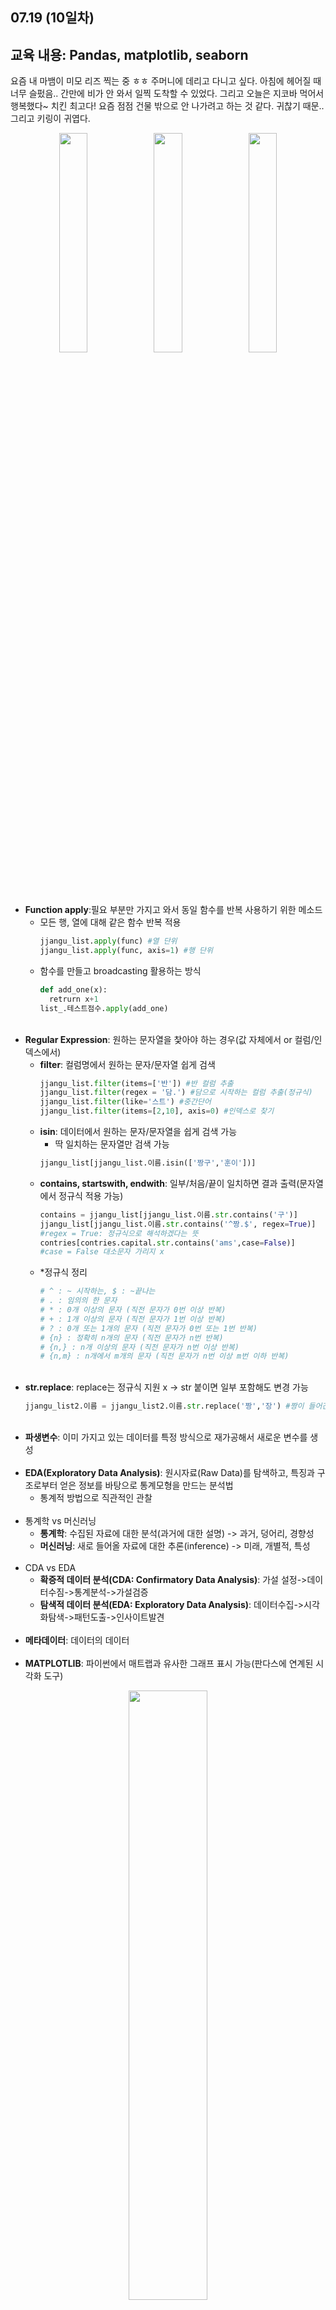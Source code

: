07.19 (10일차)
---
교육 내용: Pandas, matplotlib, seaborn
---
요즘 내 마뱀이 미모 리즈 찍는 중 ㅎㅎ 주머니에 데리고 다니고 싶다. 아침에 헤어질 때 너무 슬펐음.. 간만에 비가 안 와서 일찍 도착할 수 있었다. 그리고 오늘은 지코바 먹어서 행복했다~ 치킨 최고다! 요즘 점점 건물 밖으로 안 나가려고 하는 것 같다. 귀찮기 때문.. 그리고 키링이 귀엽다. 
<p align="center">
<img src="https://github.com/user-attachments/assets/8a337efd-c3d6-434a-95cc-58111092f681" width="30%" /><img src="https://github.com/user-attachments/assets/877b4f2b-4617-4c20-844a-c9d49bc56117" width="30%" /><img src="https://github.com/user-attachments/assets/5e028bc9-9002-4761-bccc-cb3e01706d5b" width="30%" /></p>

 </p>

<br><br>
- **Function apply**:필요 부분만 가지고 와서 동일 함수를 반복 사용하기 위한 메소드
  - 모든 행, 열에 대해 같은 함수 반복 적용
    ```python
    jjangu_list.apply(func) #열 단위
    jjangu_list.apply(func, axis=1) #행 단위
    ```
  - 함수를 만들고 broadcasting 활용하는 방식
    ```python
    def add_one(x):
      retrurn x+1
    list_.테스트점수.apply(add_one)
    ```
    <br>
- **Regular Expression**: 원하는 문자열을 찿아야 하는 경우(값 자체에서 or 컬럼/인덱스에서)
  - **filter**: 컬럼명에서 원하는 문자/문자열 쉽게 검색
    ```python
    jjangu_list.filter(items=['반']) #반 컬럼 추출
    jjangu_list.filter(regex = '담.') #담으로 시작하는 컬럼 추출(정규식)
    jjangu_list.filter(like='스트') #중간단어
    jjangu_list.filter(items=[2,10], axis=0) #인덱스로 찾기
    ```
  - **isin**: 데이터에서 원하는 문자/문자열을 쉽게 검색 가능
    - 딱 일치하는 문자열만 검색 가능 
    ```python
    jjangu_list[jjangu_list.이름.isin(['짱구','훈이'])]
    ```
  - **contains, startswith, endwith**: 일부/처음/끝이 일치하면 결과 출력(문자열에서 정규식 적용 가능)
    ```python
    contains = jjangu_list[jjangu_list.이름.str.contains('구')]
    jjangu_list[jjangu_list.이름.str.contains('^짱.$', regex=True)]
    #regex = True: 정규식으로 해석하겠다는 뜻
    contries[contries.capital.str.contains('ams',case=False)]
    #case = False 대소문자 가리지 x
    ```
  - *정규식 정리
    ```python
    # ^ : ~ 시작하는, $ : ~끝나는
    # . : 임의의 한 문자
    # * : 0개 이상의 문자 (직전 문자가 0번 이상 반복)
    # + : 1개 이상의 문자 (직전 문자가 1번 이상 반복)
    # ? : 0개 또는 1개의 문자 (직전 문자가 0번 또는 1번 반복)
    # {n} : 정확히 n개의 문자 (직전 문자가 n번 반복)
    # {n,} : n개 이상의 문자 (직전 문자가 n번 이상 반복)
    # {n,m} : n개에서 m개의 문자 (직전 문자가 n번 이상 m번 이하 반복)
    ```
    <br>
- **str.replace**: replace는 정규식 지원 x -> str 붙이면 일부 포함해도 변경 가능
  ```python
  jjangu_list2.이름 = jjangu_list2.이름.str.replace('짱','장') #짱이 들어간 모든 글자 변경
  ```
  <br>
- **파생변수**: 이미 가지고 있는 데이터를 특정 방식으로 재가공해서 새로운 변수를 생성<br><br>
- **EDA(Exploratory Data Analysis)**: 원시자료(Raw Data)를 탐색하고, 특징과 구조로부터 얻은 정보를 바탕으로 통계모형을 만드는 분석법
  - 통계적 방법으로 직관적인 관찰<br><br>
- 통계학 vs 머신러닝
  - **통계학**: 수집된 자료에 대한 분석(과거에 대한 설명) -> 과거, 덩어리, 경향성
  - **머신러닝**: 새로 들어올 자료에 대한 추론(inference) -> 미래, 개별적, 특성<br><br>
- CDA vs EDA
  - **확증적 데이터 분석(CDA: Confirmatory Data Analysis)**: 가설 설정->데이터수짐->통계분석->가설검증
  - **탐색적 데이터 분석(EDA: Exploratory Data Analysis)**: 데이터수집->시각화탐색->패턴도출->인사이트발견<br><br>
- **메타데이터**: 데이터의 데이터<br><br>
- **MATPLOTLIB**: 파이썬에서 매트랩과 유사한 그래프 표시 가능(판다스에 연계된 시각화 도구)
<p align="center">
  <img src="https://github.com/user-attachments/assets/be024439-3562-4d9e-a985-5ee3318e3d9d" width="50%" /> </p><br>
  
- **데이터 시각화**: 자료로부터 정보를 습득하는 시간 절감
  - 변수의 개수, 종류에 따라 다양한 시각화 방법 활용
  - 질적 변수 vs 범주형 변수: 둘 다 비율적 의미
    - **질적변수**
      - 명목형 변수변수나 크기가 순서에 대한 의미를 부여할 수 없으면(평균 의미x)
      - 순서형 변수: 부여할 수 있으면(평균 의미 o)
      - 연산 불가 
    - **범주형 변수**: 조사 대상을 범주로 구분하여 측정된 변수 
   - **양적변수**
     - 이산형: 변수가 취할 수 있는 값을 하나하나 셀 수 o
     - 연속형: 변수가 구간 안의 모든 값을 가질 수 o<br><br>
- matplotlib 사용법
  1) 도화지 그리기
  2) 축 얹기
  3) x,y 출력
  ```python
  plt.figure() #도화지
  plt.axes() #축
  x = [0, 2, 4, 6, 8]
  y = [1, 2, 3, 4, 5] #값 설정
  plt.plot(x,y); # ; - 메모리 출력 제거
  plt.plot(x,y,marker='x',linestyle='--', color='red') #스타일 설정 가능
  plt.axis([-5,50,-5,5]) #좌, 우, 하, 상 - 축의 범위 고정할 때 
  plt.show() #그래프의 단위 설정(위 내용까지만 하나의 도화지를 공유)
  ```
<p align="center">
<img src="https://github.com/user-attachments/assets/1e1c0e0e-ed4b-4cb7-9de3-dd0681f282c4" width="50%" /> </p><br>

- **축(axis) & 레이블(label)**: 축의 범위 고정, 정렬 및 범위 설정 가능
  ```python
  plt.plot(np.random.randn(30).cumsum(), 'g-.x', label='2022년')
  plt.plot(np.random.randn(30).cumsum(), 'b--^', label='2023년')
  plt.plot(np.random.randn(30).cumsum(), 'b--^', label='2023년')
  plt.plot(np.random.randn(30).cumsum(), 'b--^', label='2023년')
  plt.plot(np.random.randn(30).cumsum(), 'b--^', label='2023년')
  plt.title('연도별 분기별 매출 차이') # 제목
  plt.xlabel('분기') # x축 제목
  plt.ylabel('매출(단위: 억원)') # y축 제목
  plt.axis('equal') # 시각화된 그래프를 중앙에 그릴 때
  plt.legend(loc='upper right', frameon=False) # 범례 loc=범례 위치 고정, frameon=False 범례 뒤 음영 제거
  ```
<p align="center">
<img src="https://github.com/user-attachments/assets/91ae2537-8e56-48e0-b3e6-b46e4af20787" width="50%" /> </p><br>

- **폰트**: 폰트관리자를 통해 외부에서 지정 후 사용 가능
  ```python
  font1 = {'family': 'NanumSquareRound', 'size':20, 'color':'red'} # 계속 쓰고 싶은 폰트 규격이 있을 때
  ```
  <br>
  
- **Bar Plots**: 범주형 데이터 - 개수(전체 중의 비율
  ```python
  plt.bar(x1, y1, label="Blue Bar", color='b')
  plt.bar(x2, y2, label="Green Bar", color='g')
  plt.plot()
  
  plt.xlabel("bar number")
  plt.ylabel("bar height")
  plt.title("Bar Chart Example")
  plt.legend()
  plt.show()
  ```
<p align="center">
<img src="https://github.com/user-attachments/assets/93ec4844-579e-428a-b370-6bfed0c31fbc" width="50%" /> </p><br>

- **히스토그램(Histograms)**: 연속형 데이터를 특정 구간으로 나눠서 그 범위에 해당하는 데이터 빈도수를 막대형태로 표시
  - bins: 구간의 개수 설정
  - 양적 변수 - 데이터의 중심 경향 / 변동성 / 이상치 등을 쉽게 시각적으로 판단할 수 o
  ```python
  plt.hist(n, bins=20) # bins 히스토그램의 구간
  plt.title("Histogram")
  plt.show()

  plt.hist(n, cumulative=True, bins=20) # cumulative - 누적그래프
  plt.title("Cumulative Histogram")
  plt.show()
  ```
<p align="center">
<img src="https://github.com/user-attachments/assets/792ec7d2-c7eb-4ee3-8811-ced292d6c2b1" width="39.7%" /><img src="https://github.com/user-attachments/assets/16b7840c-59c0-46ae-a08b-d60aeab28c12" width="40%" />
 </p><br>

- **Scatter Plots**: 연속형 변수와 연속형 변수의 관계성 파악하기 위해 사용
  ```python
  plt.scatter(x1, y1)
  plt.scatter(x2, y2, marker='v', color='r')
  plt.scatter(x2, y3, marker='^', color='m')
  plt.title('Scatter Plot Example')
  plt.show()
  ```
<p align="center">
<img src="https://github.com/user-attachments/assets/cc0a6cbb-1815-421f-8e8a-e639f06273dc" width="50%" /> </p><br>

- **Subplot**: 여러 개를 하나의 배경에 모두 나타낼 때 사용 -> subplot2grid 사용
  - 그리드: 웹 서비스에서 하나의 화면을 나누는 박스의 단위 <br><br>
- **Seaborn**: Matplotlib 기반으로 다양한 테마와 차트 기능을 추가한 시각화 패키지
  ```python
  import seaborn as sns

  sns.set_theme(style="ticks")
  plt.figure(figsize=(20, 20))   # 그래프 크기
  sns.lmplot(x="x", y="y", col="dataset", hue="dataset", data=df,  # hue : 컬럼명 기준으로 데이터 색깔 구분해줌
             col_wrap=2, ci=None, palette="muted", height=4, # col_wrap : 한 줄에 몇개의 그래프를 그릴지, palette: 색상 컨셉 지정
             scatter_kws={"s": 100, "alpha": 0.7}); # scatter_kws : 점의 색깔, 투명도 등 속성 지정
  
  plt.savefig('lm.png') # 파일로 저장
  plt.show() # close()
  ```
<p align="center">
<img src="https://github.com/user-attachments/assets/70b50a13-881f-4d5e-b9cf-e57ac9afbb9c" width="50%" /> </p><br>



***
<small>(matplotlib 이미지 출처: [링크](https://camo.githubusercontent.com/bc3b143766ed68eb6a851900c317c5d9222eb1471888942afb35137aa5141557/68747470733a2f2f6d6174706c6f746c69622e6f72672f63686561747368656574732f63686561747368656574732d312e706e67))</small><br>
<small>(seaborn 이미지 출처: [링크](https://wikidocs.net/86290))</small>
